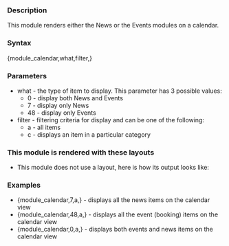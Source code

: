 <div class="description">
<h3 class="skiptoc">Description</h3>
<p>This module renders either the News or the Events modules on a calendar.
</p>
</div>
<div id="syntax">
<h3>Syntax</h3>
<p>{<span>module_calendar,what,filter,</span>}</p>
</div>
<div id="parameters">
<h3>Parameters</h3>
<ul>
    <li>what - the type of item to display. This parameter has 3 possible values:
    <ul>
        <li>0 - display both News and Events</li>
        <li>7 - display only News</li>
        <li>48 - display only Events</li>
    </ul>
    </li>
    <li>filter - filtering criteria for display and can be one of the following:
    <ul>
        <li>a - all items</li>
        <li>c - displays an item in a particular category</li>
    </ul>
    </li>
</ul>
</div>
<div id="layouts">
<h3>This module is rendered with these layouts</h3>
<ul>
    <li>This module does not use a layout, here is how its output looks like:
    <img alt="" src="/kb_resources/screenshots/2013-03-27_1458.png" style="border:0px;  border-image: initial;" />
    </li>
</ul>
</div>
<div id="Examples">
<h3>Examples</h3>
<ul>
    <li>{<span>module_calendar,7,a,</span>} - displays all the news items on the calendar view</li>
    <li>{<span>module_calendar,48,a,</span>} - displays all the event (booking) items on the calendar view</li>
    <li>{<span>module_calendar,0,a,</span>} - displays both events and news items on the calendar view</li>
</ul>
</div>
